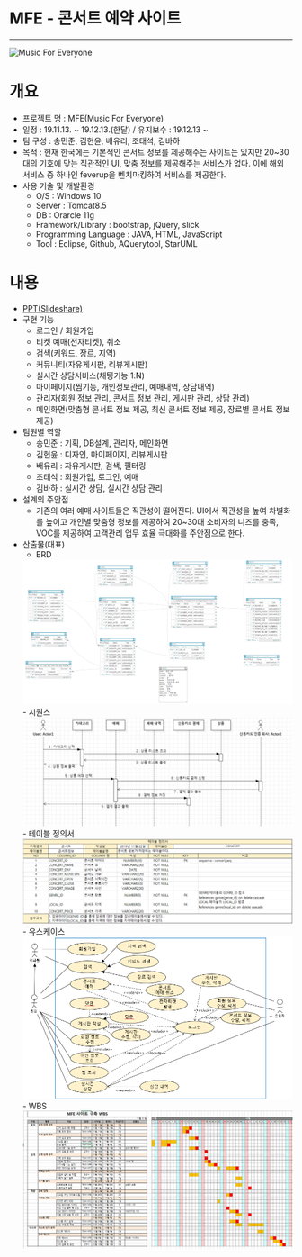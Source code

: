 # MFE - 콘서트 예약 사이트
-----
<img alt="Music For Everyone" src="https://github.com/hyunyoonkim/mfe/tree/master/WebContent/images/result_image/mfe.jpg">

# 개요
* 프로젝트 명 : MFE(Music For Everyone)
* 일정 : 19.11.13. ~ 19.12.13.(한달) / 유지보수 : 19.12.13 ~
* 팀 구성 : 송민준, 김현윤, 배유리, 조태석, 김바하
* 목적 : 현재 한국에는 기본적인 콘서트 정보를 제공해주는 사이트는 있지만 20~30대의 기호에 맞는 직관적인 UI,
         맞춤 정보를 제공해주는 서비스가 없다. 이에 해외 서비스 중 하나인 feverup을 벤치마킹하여 서비스를 제공한다.
* 사용 기술 및 개발환경
   - O/S : Windows 10
   - Server : Tomcat8.5
   - DB : Orarcle 11g
   - Framework/Library : bootstrap, jQuery, slick
   - Programming Language : JAVA, HTML, JavaScript
   - Tool : Eclipse, Github, AQuerytool, StarUML
# 내용
* [PPT(Slideshare)](https://www.slideshare.net/mjSong9/mfe-project)
* 구현 기능
   - 로그인 / 회원가입
   - 티켓 예매(전자티켓), 취소
   - 검색(키워드, 장르, 지역)
   - 커뮤니티(자유게시판, 리뷰게시판)
   - 실시간 상담서비스(채팅기능 1:N)
   - 마이페이지(찜기능, 개인정보관리, 예매내역, 상담내역)
   - 관리자(회원 정보 관리, 콘서트 정보 관리, 게시판 관리, 상담 관리)
   - 메인화면(맞춤형 콘서트 정보 제공, 최신 콘서트 정보 제공, 장르별 콘서트 정보 제공)
* 팀원별 역할
   - 송민준 : 기획, DB설계, 관리자, 메인화면
   - 김현윤 : 디자인, 마이페이지, 리뷰게시판
   - 배유리 : 자유게시판, 검색, 필터링
   - 조태석 : 회원가입, 로그인, 예매
   - 김바하 : 실시간 상담, 실시간 상담 관리
* 설계의 주안점
   - 기존의 여러 예매 사이트들은 직관성이 떨어진다. UI에서 직관성을 높여 차별화를 높이고 개인별 맞춤형 정보를
      제공하여 20~30대 소비자의 니즈를 충족, VOC를 제공하여 고객관리 업무 효율 극대화를 주안점으로 한다.
* 산출물(대표)
   - ERD
   <img alt="erd" src="https://github.com/dkaskgkdua/MFE/blob/master/WebContent/images/result_image/erd.png">
   - 시퀀스
   <img alt="erd" src="https://github.com/dkaskgkdua/MFE/blob/master/WebContent/images/result_image/sequence.png">
   - 테이블 정의서
   <img alt="erd" src="https://github.com/dkaskgkdua/MFE/blob/master/WebContent/images/result_image/table_defi.png">
   - 유스케이스
   <img alt="erd" src="https://github.com/dkaskgkdua/MFE/blob/master/WebContent/images/result_image/usecase.png">
   - WBS
   <img alt="erd" src="https://github.com/dkaskgkdua/MFE/blob/master/WebContent/images/result_image/wbs.png">

